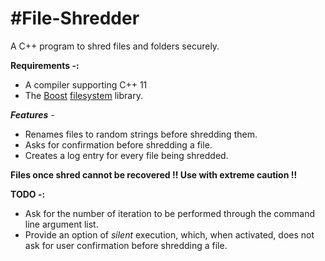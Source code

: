 #File-Shredder
=============

A C++ program to shred files and folders securely.

**Requirements -:**
 - A compiler supporting C++ 11
 - The [Boost][1] [filesystem][2] library.
 
***Features*** -

- Renames files to random strings before shredding them.
- Asks for confirmation before shredding a file.
- Creates a log entry for every file being shredded.

**Files once shred cannot be recovered !! Use with extreme caution !!**

**TODO -:**

- Ask for the number of iteration to be performed through the command line argument list.
- Provide an option of *silent* execution, which, when activated, does not ask for user confirmation before shredding a file.

[1]:http://www.boost.org
[2]:http://www.boost.org/doc/libs/1_57_0/libs/filesystem/doc/index.htm